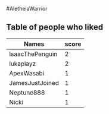 #AletheiaWarrior
## Table of people who liked
Names | score
--- | ---
IsaacThePenguin | 2
lukaplayz | 2
ApexWasabi | 1
JamesJustJoined | 1
Neptune888 | 1
Nicki | 1
